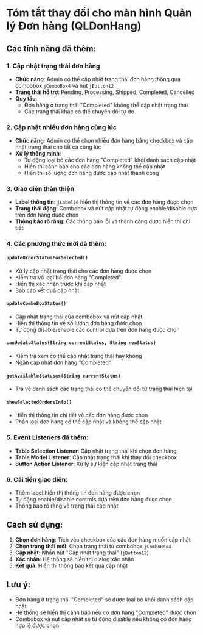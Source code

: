 # Tóm tắt thay đổi cho màn hình Quản lý Đơn hàng (QLDonHang)

## Các tính năng đã thêm:

### 1. Cập nhật trạng thái đơn hàng
- **Chức năng**: Admin có thể cập nhật trạng thái đơn hàng thông qua combobox `jComboBox4` và nút `jButton12`
- **Trạng thái hỗ trợ**: Pending, Processing, Shipped, Completed, Cancelled
- **Quy tắc**: 
  - Đơn hàng ở trạng thái "Completed" không thể cập nhật trạng thái
  - Các trạng thái khác có thể chuyển đổi tự do

### 2. Cập nhật nhiều đơn hàng cùng lúc
- **Chức năng**: Admin có thể chọn nhiều đơn hàng bằng checkbox và cập nhật trạng thái cho tất cả cùng lúc
- **Xử lý thông minh**: 
  - Tự động loại bỏ các đơn hàng "Completed" khỏi danh sách cập nhật
  - Hiển thị cảnh báo cho các đơn hàng không thể cập nhật
  - Hiển thị số lượng đơn hàng được cập nhật thành công

### 3. Giao diện thân thiện
- **Label thông tin**: `jLabel16` hiển thị thông tin về các đơn hàng được chọn
- **Trạng thái động**: Combobox và nút cập nhật tự động enable/disable dựa trên đơn hàng được chọn
- **Thông báo rõ ràng**: Các thông báo lỗi và thành công được hiển thị chi tiết

### 4. Các phương thức mới đã thêm:

#### `updateOrderStatusForSelected()`
- Xử lý cập nhật trạng thái cho các đơn hàng được chọn
- Kiểm tra và loại bỏ đơn hàng "Completed"
- Hiển thị xác nhận trước khi cập nhật
- Báo cáo kết quả cập nhật

#### `updateComboBoxStatus()`
- Cập nhật trạng thái của combobox và nút cập nhật
- Hiển thị thông tin về số lượng đơn hàng được chọn
- Tự động disable/enable các control dựa trên đơn hàng được chọn

#### `canUpdateStatus(String currentStatus, String newStatus)`
- Kiểm tra xem có thể cập nhật trạng thái hay không
- Ngăn cập nhật đơn hàng "Completed"

#### `getAvailableStatuses(String currentStatus)`
- Trả về danh sách các trạng thái có thể chuyển đổi từ trạng thái hiện tại

#### `showSelectedOrdersInfo()`
- Hiển thị thông tin chi tiết về các đơn hàng được chọn
- Phân loại đơn hàng có thể cập nhật và không thể cập nhật

### 5. Event Listeners đã thêm:
- **Table Selection Listener**: Cập nhật trạng thái khi chọn đơn hàng
- **Table Model Listener**: Cập nhật trạng thái khi thay đổi checkbox
- **Button Action Listener**: Xử lý sự kiện cập nhật trạng thái

### 6. Cải tiến giao diện:
- Thêm label hiển thị thông tin đơn hàng được chọn
- Tự động enable/disable controls dựa trên đơn hàng được chọn
- Thông báo rõ ràng về trạng thái cập nhật

## Cách sử dụng:

1. **Chọn đơn hàng**: Tích vào checkbox của các đơn hàng muốn cập nhật
2. **Chọn trạng thái mới**: Chọn trạng thái từ combobox `jComboBox4`
3. **Cập nhật**: Nhấn nút "Cập nhật trạng thái" (`jButton12`)
4. **Xác nhận**: Hệ thống sẽ hiển thị dialog xác nhận
5. **Kết quả**: Hiển thị thông báo kết quả cập nhật

## Lưu ý:
- Đơn hàng ở trạng thái "Completed" sẽ được loại bỏ khỏi danh sách cập nhật
- Hệ thống sẽ hiển thị cảnh báo nếu có đơn hàng "Completed" được chọn
- Combobox và nút cập nhật sẽ tự động disable nếu không có đơn hàng hợp lệ được chọn 